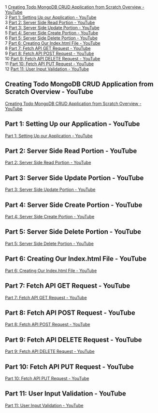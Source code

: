 1 [Creating Todo MongoDB CRUD Application from Scratch Overview - YouTube](#Creating-Todo-MongoDB-CRUD-Application-from-Scratch-Overview---YouTube)  
2 [Part 1: Setting Up our Application - YouTube](#Part-1:-Setting-Up-our-Application---YouTube)  
3 [Part 2: Server Side Read Portion - YouTube](#Part-2:-Server-Side-Read-Portion---YouTube)  
4 [Part 3: Server Side Update Portion - YouTube](#Part-3:-Server-Side-Update-Portion---YouTube)  
5 [Part 4: Server Side Create Portion - YouTube](#Part-4:-Server-Side-Create-Portion---YouTube)  
6 [Part 5: Server Side Delete Portion - YouTube](#Part-5:-Server-Side-Delete-Portion---YouTube)  
7 [Part 6: Creating Our Index.html File - YouTube](#Part-6:-Creating-Our-Index.html-File---YouTube)  
8 [Part 7: Fetch API GET Request - YouTube](#Part-7:-Fetch-API-GET-Request---YouTube)  
9 [Part 8: Fetch API POST Request - YouTube](#Part-8:-Fetch-API-POST-Request---YouTube)  
10 [Part 9: Fetch API DELETE Request - YouTube](#Part-9:-Fetch-API-DELETE-Request---YouTube)  
11 [Part 10: Fetch API PUT Request - YouTube](#Part-10:-Fetch-API-PUT-Request---YouTube)  
12 [Part 11: User Input Validation - YouTube](#Part-11:-User-Input-Validation---YouTube)  
## Creating Todo MongoDB CRUD Application from Scratch Overview - YouTube  
[Creating Todo MongoDB CRUD Application from Scratch Overview - YouTube](https://www.youtube.com/watch?v=U7vikICNygc&list=PLvTjg4siRgU1ucYFHJy1tkwFjf73D0fGa&index=1)  
  
## Part 1: Setting Up our Application - YouTube  
[Part 1: Setting Up our Application - YouTube](https://www.youtube.com/watch?v=XhoaRFYAlEc&list=PLvTjg4siRgU1ucYFHJy1tkwFjf73D0fGa&index=2)  
  
## Part 2: Server Side Read Portion - YouTube  
[Part 2: Server Side Read Portion - YouTube](https://www.youtube.com/watch?v=EI_qpDHRUfQ&list=PLvTjg4siRgU1ucYFHJy1tkwFjf73D0fGa&index=3)  
  
## Part 3: Server Side Update Portion - YouTube  
[Part 3: Server Side Update Portion - YouTube](https://www.youtube.com/watch?v=lz0cdQKPSUo&list=PLvTjg4siRgU1ucYFHJy1tkwFjf73D0fGa&index=4)  
  
## Part 4: Server Side Create Portion - YouTube  
[Part 4: Server Side Create Portion - YouTube](https://www.youtube.com/watch?v=tXPi-6o6SLU&list=PLvTjg4siRgU1ucYFHJy1tkwFjf73D0fGa&index=5)  
  
## Part 5: Server Side Delete Portion - YouTube  
[Part 5: Server Side Delete Portion - YouTube](https://www.youtube.com/watch?v=zzOsSAuqI2g&list=PLvTjg4siRgU1ucYFHJy1tkwFjf73D0fGa&index=6)  
  
## Part 6: Creating Our Index.html File - YouTube  
[Part 6: Creating Our Index.html File - YouTube](https://www.youtube.com/watch?v=M1CfumCoNZg&list=PLvTjg4siRgU1ucYFHJy1tkwFjf73D0fGa&index=7)  
  
## Part 7: Fetch API GET Request - YouTube  
[Part 7: Fetch API GET Request - YouTube](https://www.youtube.com/watch?v=QNjXFsCWNaA&list=PLvTjg4siRgU1ucYFHJy1tkwFjf73D0fGa&index=8)  
  
## Part 8: Fetch API POST Request - YouTube  
[Part 8: Fetch API POST Request - YouTube](https://www.youtube.com/watch?v=Gj_NlmjtLCM&list=PLvTjg4siRgU1ucYFHJy1tkwFjf73D0fGa&index=9)  
  
## Part 9: Fetch API DELETE Request - YouTube  
[Part 9: Fetch API DELETE Request - YouTube](https://www.youtube.com/watch?v=oqrKYyWTvIA&list=PLvTjg4siRgU1ucYFHJy1tkwFjf73D0fGa&index=10)  
  
## Part 10: Fetch API PUT Request - YouTube  
[Part 10: Fetch API PUT Request - YouTube](https://www.youtube.com/watch?v=CbXJPF-ei_A&list=PLvTjg4siRgU1ucYFHJy1tkwFjf73D0fGa&index=11)  
  
## Part 11: User Input Validation - YouTube  
[Part 11: User Input Validation - YouTube](https://www.youtube.com/watch?v=Hn-w9mx8FF4&list=PLvTjg4siRgU1ucYFHJy1tkwFjf73D0fGa&index=12)  
  